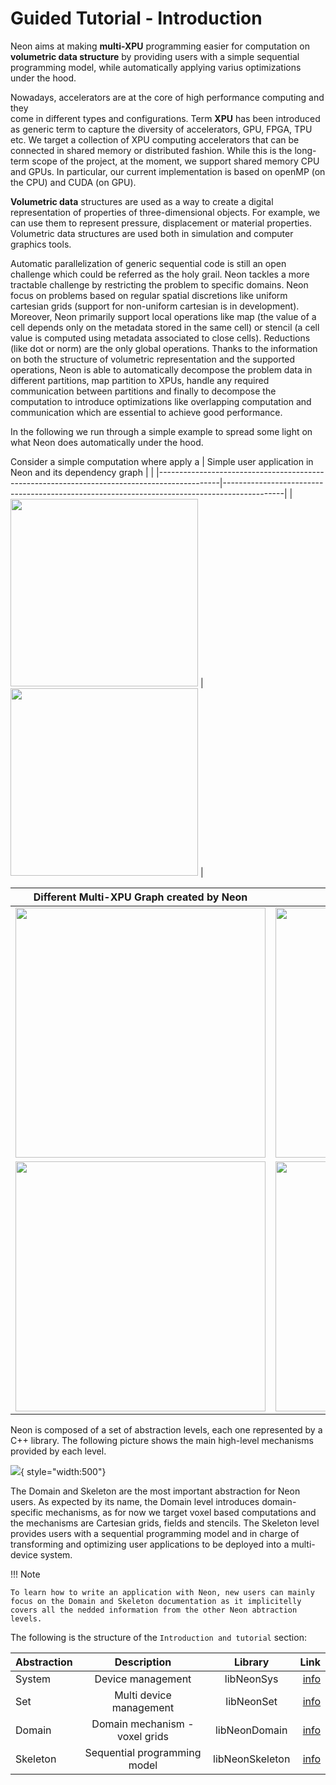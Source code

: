 # Guided Tutorial - Introduction

Neon aims at making **multi-XPU** programming easier for computation on **volumetric data structure** by providing users
with a simple sequential programming model, while automatically applying varius optimizations under the hood.

Nowadays, accelerators are at the core of high performance computing and they   
 come in different types and configurations. Term **XPU** has been introduced as generic term to capture the diversity of accelerators, GPU, FPGA, TPU etc.
We target a collection of XPU computing accelerators that can be connected in shared memory or distributed fashion.
While this is the long-term scope of the project, at the moment, we support shared memory CPU and GPUs.
In particular, our current implementation is based on openMP (on the CPU) and CUDA (on GPU).

**Volumetric data** structures are used as a way to create a digital representation of properties of three-dimensional objects. For example, we can use them to represent pressure, displacement or material properties. Volumetric data structures are used both in simulation and computer graphics tools. 

Automatic parallelization of generic sequential code is still an open challenge which could be referred as the holy grail. 
Neon tackles a more tractable challenge by restricting the problem to specific domains. Neon focus on problems based on regular spatial discretions like uniform cartesian grids (support for non-uniform cartesian is in development). Moreover, Neon primarily support local operations like map (the value of a cell depends only on the metadata stored in the same cell) or stencil (a cell value is computed using metadata associated to close cells). Reductions (like dot or norm) are the only global operations. Thanks to the information on both the structure of volumetric representation and the supported operations, Neon is able to automatically decompose the problem data in different partitions, map partition to XPUs, handle any required communication between partitions and finally to decompose the computation to introduce optimizations like overlapping computation and communication which are essential to achieve good performance.  

In the following we run through a simple example to spread some light on what Neon does automatically under the hood.  

Consider a simple computation where apply a 
| Simple user application in Neon and its dependency graph                                    |                                                                                             |
|---------------------------------------------------------------------------------------------|---------------------------------------------------------------------------------------------|
| <image src = "/learn/guided-tutorials/img/axpy-laplace-dot-code.png" width="300px"></image> | <image src = "/learn/guided-tutorials/img/axpy-laplace-dot-app.png" width="300px" ></image> |

| Different Multi-XPU Graph created by Neon                                                   ||
|---------------------------------------------------------------------------------------------|----------------------------------------------------------------------------------------------|
| <image src = "/learn/guided-tutorials/img/axpy-laplace-dot-nocc.png" width="400px"></image> |<image src = "/learn/guided-tutorials/img/axpy-laplace-dot-eocc.png" width="400px"></image>  |
| <image src = "/learn/guided-tutorials/img/axpy-laplace-dot-socc.png" width="400px"></image> |<image src = "/learn/guided-tutorials/img/axpy-laplace-dot-e2occ.png" width="400px"></image> |

Neon is composed of a set of abstraction levels, each one represented by a C++ library.
The following picture shows the main high-level mechanisms provided by each level.

![](img/neon-layers.png){ style="width:500"}

The Domain and Skeleton are the most important abstraction for Neon users.
As expected by its name, the Domain level introduces domain-specific mechanisms, as for now we target voxel based
computations and the mechanisms are Cartesian grids, fields and stencils. The Skeleton level provides users with a
sequential programming model and in charge of transforming and optimizing user applications to be deployed into a
multi-device system.

!!! Note

    To learn how to write an application with Neon, new users can mainly focus on the Domain and Skeleton documentation as it implicitelly covers all the nedded information from the other Neon abtraction levels. 

The following is the structure of the `Introduction and tutorial` section:


<center>

| Abstraction |           Description           |     Library     |                                   Link |
|-------------|:-------------------------------:|:---------------:|---------------------------------------:|
| System      |        Device management        |   libNeonSys    |   [info](the-bases/01-system-level.md) |
| Set         |     Multi device management     |   libNeonSet    |  [info](the-bases/02-the-set-level.md) |
| Domain      | Domain mechanism  - voxel grids |  libNeonDomain  |   [info](the-bases/03-domain-level.md) |
| Skeleton    |  Sequential programming model   | libNeonSkeleton | [info](the-bases/04-skeleton-level.md) |

</center>
